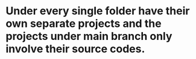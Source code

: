 # Under every single folder have their own separate projects and the projects under main branch only involve their source codes.
